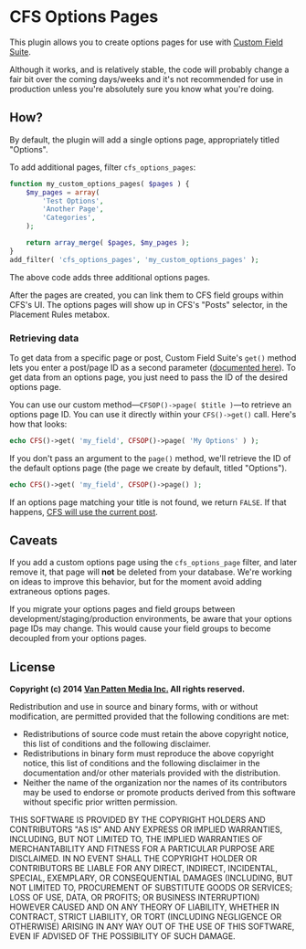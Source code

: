 # CFS Options Pages

This plugin allows you to create options pages for use with [Custom Field Suite](http://customfieldsuite.com/).

Although it works, and is relatively stable, the code will probably change a fair bit over the coming days/weeks and it's not recommended for use in production unless you're absolutely sure you know what you're doing.

## How?

By default, the plugin will add a single options page, appropriately titled "Options".

To add additional pages, filter `cfs_options_pages`:

```php
function my_custom_options_pages( $pages ) {
	$my_pages = array(
		'Test Options',
		'Another Page',
		'Categories',
	);

	return array_merge( $pages, $my_pages );
}
add_filter( 'cfs_options_pages', 'my_custom_options_pages' );
```

The above code adds three additional options pages.

After the pages are created, you can link them to CFS field groups within CFS's UI. The options pages will show up in CFS's "Posts" selector, in the Placement Rules metabox.

### Retrieving data

To get data from a specific page or post, Custom Field Suite's `get()` method lets you enter a post/page ID as a second parameter ([documented here](http://customfieldsuite.com/docs/get/)). To get data from an options page, you just need to pass the ID of the desired options page.

You can use our custom method&mdash;`CFSOP()->page( $title )`&mdash;to retrieve an options page ID. You can use it directly within your `CFS()->get()` call. Here's how that looks:

```php
echo CFS()->get( 'my_field', CFSOP()->page( 'My Options' ) );
```

If you don't pass an argument to the `page()` method, we'll retrieve the ID of the default options page (the page we create by default, titled "Options").

```php
echo CFS()->get( 'my_field', CFSOP()->page() );
```

If an options page matching your title is not found, we return `FALSE`. If that happens, [CFS will use the current post](http://customfieldsuite.com/docs/get/).

## Caveats

If you add a custom options page using the `cfs_options_page` filter, and later remove it, that page will **not** be deleted from your database. We're working on ideas to improve this behavior, but for the moment avoid adding extraneous options pages.

If you migrate your options pages and field groups between development/staging/production environments, be aware that your options page IDs may change. This would cause your field groups to become decoupled from your options pages.

## License

**Copyright (c) 2014 [Van Patten Media Inc.](https://www.vanpattenmedia.com/) All rights reserved.**

Redistribution and use in source and binary forms, with or without modification, are permitted provided that the following conditions are met:

*   Redistributions of source code must retain the above copyright notice, this list of conditions and the following disclaimer.
*   Redistributions in binary form must reproduce the above copyright notice, this list of conditions and the following disclaimer in the documentation and/or other materials provided with the distribution.
*   Neither the name of the organization nor the names of its contributors may be used to endorse or promote products derived from this software without specific prior written permission.

THIS SOFTWARE IS PROVIDED BY THE COPYRIGHT HOLDERS AND CONTRIBUTORS "AS IS" AND ANY EXPRESS OR IMPLIED WARRANTIES, INCLUDING, BUT NOT LIMITED TO, THE IMPLIED WARRANTIES OF MERCHANTABILITY AND FITNESS FOR A PARTICULAR PURPOSE ARE DISCLAIMED. IN NO EVENT SHALL THE COPYRIGHT HOLDER OR CONTRIBUTORS BE LIABLE FOR ANY DIRECT, INDIRECT, INCIDENTAL, SPECIAL, EXEMPLARY, OR CONSEQUENTIAL DAMAGES (INCLUDING, BUT NOT LIMITED TO, PROCUREMENT OF SUBSTITUTE GOODS OR SERVICES; LOSS OF USE, DATA, OR PROFITS; OR BUSINESS INTERRUPTION) HOWEVER CAUSED AND ON ANY THEORY OF LIABILITY, WHETHER IN CONTRACT, STRICT LIABILITY, OR TORT (INCLUDING NEGLIGENCE OR OTHERWISE) ARISING IN ANY WAY OUT OF THE USE OF THIS SOFTWARE, EVEN IF ADVISED OF THE POSSIBILITY OF SUCH DAMAGE.

